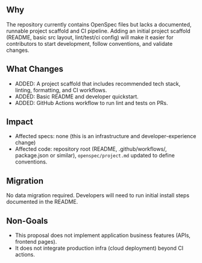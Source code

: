 ## Why
The repository currently contains OpenSpec files but lacks a documented, runnable project scaffold and CI pipeline. Adding an initial project scaffold (README, basic src layout, lint/test/ci config) will make it easier for contributors to start development, follow conventions, and validate changes.

## What Changes
- ADDED: A project scaffold that includes recommended tech stack, linting, formatting, and CI workflows.
- ADDED: Basic README and developer quickstart.
- ADDED: GitHub Actions workflow to run lint and tests on PRs.

## Impact
- Affected specs: none (this is an infrastructure and developer-experience change)
- Affected code: repository root (README, .github/workflows/, package.json or similar), `openspec/project.md` updated to define conventions.

## Migration
No data migration required. Developers will need to run initial install steps documented in the README.

## Non-Goals
- This proposal does not implement application business features (APIs, frontend pages).
- It does not integrate production infra (cloud deployment) beyond CI actions.
